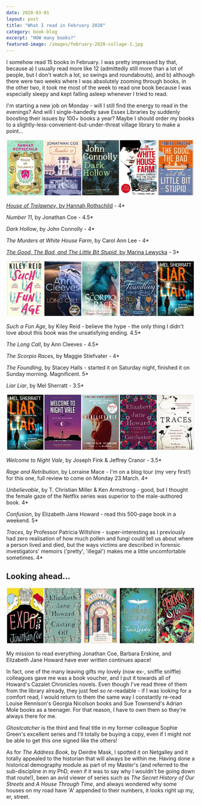 ```yaml
---
date: 2020-03-01
layout: post
title: "What I read in February 2020"
category: book-blog
excerpt: "HOW many books?"
featured-image: /images/february-2020-collage-1.jpg
---
```


I somehow read 15 books in February. I was pretty impressed by that, because a) I usually read more like 12 (admittedly still more than a lot of people, but I don't watch a lot, so swings and roundabouts), and b) although there were two weeks where I was absolutely zooming through books, in the other two, it took me most of the week to read one book because I was especially sleepy and kept falling asleep whenever I tried to read.

I'm starting a new job on Monday - will I still find the energy to read in the evenings? And will I single-handedly save Essex Libraries by suddenly boosting their issues by 100+ books a year? Maybe I should order my books to a slightly-less-convenient-but-under-threat village library to make a point...

![House of Trelawney, Number 11, Dark Hollow, The Murders at White House Farm, The Good, The Bad and The Little Bit Stupid](/images/february-2020-collage-1.jpg)

[<cite>House of Trelawney</cite>, by Hannah Rothschild](/house-of-trelawney-by-hannah-rothschild/) - 4*

<cite>Number 11</cite>, by Jonathan Coe - 4.5*

<cite>Dark Hollow</cite>, by John Connolly - 4*

<cite>The Murders at White House Farm</cite>, by Carol Ann Lee - 4*

[<cite>The Good, The Bad, and The Little Bit Stupid</cite>, by Marina Lewycka](/the-good-the-bad-and-the-little-bit-stupid-by-marina-lewycka) - 3*

![Such a Fun Age, The Long Call, The Scorpio Races, The Foundling, Liar Liar](/images/february-2020-collage-2.jpg)

<cite>Such a Fun Age</cite>, by Kiley Reid - believe the hype - the only thing I didn't love about this book was the unsatisfying ending. 4.5*

<cite>The Long Call</cite>, by Ann Cleeves - 4.5*

<cite>The Scorpio Races</cite>, by Maggie Stiefvater - 4*

<cite>The Foundling</cite>, by Stacey Halls - started it on Saturday night, finished it on Sunday morning. Magnificent. 5*

<cite>Liar Liar</cite>, by Mel Sherratt - 3.5*

![Welcome to Night Vale, Rage and Retribution, Unbelievable, Confusion, Traces](/images/february-2020-collage-3.jpg)

<cite>Welcome to Night Vale</cite>, by Joseph Fink & Jeffrey Cranor - 3.5*

<cite>Rage and Retribution</cite>, by Lorraine Mace - I'm on a blog tour (my very first!) for this one, full review to come on Monday 23 March. 4*

<cite>Unbelievable</cite>, by T. Christian Miller & Ken Armstrong - good, but I thought the female gaze of the Netflix series was superior to the male-authored book. 4*

<cite>Confusion</cite>, by Elizabeth Jane Howard - read this 500-page book in a weekend. 5*

<cite>Traces</cite>, by Professor Patricia Wiltshire - super-interesting as I previously had zero realisation of how much pollen and fungi could tell us about where a person lived and died, but the ways victims are described in forensic investigators' memoirs ('pretty', 'illegal') makes me a little uncomfortable sometimes. 4*

## Looking ahead...

![Expo 58, All Change, The Address Book, Time's Legacy, Ghostcatcher](/images/february-2020-collage-4.jpg)

My mission to read everything Jonathan Coe, Barbara Erskine, and Elizabeth Jane Howard have ever written continues apace!

In fact, one of the many leaving gifts my lovely (now ex-, sniffle sniffle) colleagues gave me was a book voucher, and I put it towards all of Howard's Cazalet Chronicles novels. Even though I've read three of them from the library already, they just feel so *re*-readable - if I was looking for a comfort read, I would return to them the same way I constantly re-read Louise Rennison's Georgia Nicolson books and Sue Townsend's Adrian Mole books as a teenager. For that reason, I have to own them so they're always there for me.

<cite>Ghostcatcher</cite> is the third and final title in my former colleague Sophie Green's excellent series and I'll totally be buying a copy, even if I might not be able to get this one signed like the others!

As for <cite>The Address Book</cite>, by Deirdre Mask, I spotted it on Netgalley and it totally appealed to the historian that will always be within me. Having done a historical demography module as part of my Master's (and referred to the sub-discipline in my PhD, even if it was to say why I wouldn't be going down that route!), been an avid viewer of series such as <cite>The Secret History of Our Streets</cite> and <cite>A House Through Time</cite>, and always wondered why some houses on my road have 'A' appended to their numbers, it looks right up my, er, street.
